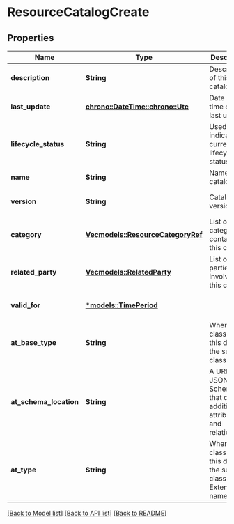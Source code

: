 # ResourceCatalogCreate

## Properties
Name | Type | Description | Notes
------------ | ------------- | ------------- | -------------
**description** | **String** | Description of this catalog | [optional] [default to None]
**last_update** | [**chrono::DateTime::<chrono::Utc>**](DateTime.md) | Date and time of the last update | [optional] [default to None]
**lifecycle_status** | **String** | Used to indicate the current lifecycle status | [optional] [default to None]
**name** | **String** | Name of the catalog | 
**version** | **String** | Catalog version | [optional] [default to None]
**category** | [**Vec<models::ResourceCategoryRef>**](ResourceCategoryRef.md) | List of root categories contained in this catalog | [optional] [default to None]
**related_party** | [**Vec<models::RelatedParty>**](RelatedParty.md) | List of parties involved in this catalog | [optional] [default to None]
**valid_for** | [***models::TimePeriod**](TimePeriod.md) |  | [optional] [default to None]
**at_base_type** | **String** | When sub-classing, this defines the super-class | [optional] [default to None]
**at_schema_location** | **String** | A URI to a JSON-Schema file that defines additional attributes and relationships | [optional] [default to None]
**at_type** | **String** | When sub-classing, this defines the sub-class Extensible name | [optional] [default to None]

[[Back to Model list]](../README.md#documentation-for-models) [[Back to API list]](../README.md#documentation-for-api-endpoints) [[Back to README]](../README.md)


